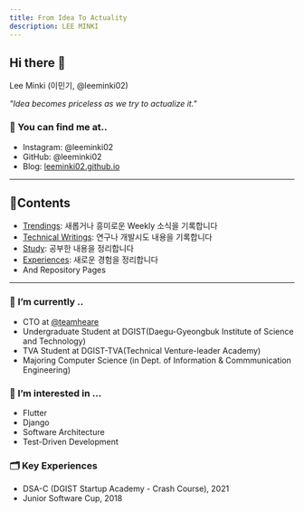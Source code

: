 ```yaml
---
title: From Idea To Actuality
description: LEE MINKI
---
```


## Hi there 👋
Lee Minki (이민기, @leeminki02)

*"Idea becomes priceless as we try to actualize it."*

### 🔎 You can find me at..
- Instagram: @leeminki02
- GitHub: @leeminki02
- Blog: [leeminki02.github.io](https://leeminki02.github.io)

---

## 📌Contents
- [Trendings](./trendings/): 새롭거나 흥미로운 Weekly 소식을 기록합니다
- [Technical Writings](./writings/): 연구나 개발시도 내용을 기록합니다
- [Study](./studies/): 공부한 내용을 정리합니다
- [Experiences](./experiences/): 새로운 경험을 정리합니다
- And Repository Pages

---

### 🔭 I’m currently ..
- CTO at [@teamheare](https://github.com/teamheare)
- Undergraduate Student at DGIST(Daegu-Gyeongbuk Institute of Science and Technology)
- TVA Student at DGIST-TVA(Technical Venture-leader Academy)
- Majoring Computer Science (in Dept. of Information & Commmunication Engineering)

### 🌱 I’m interested in ...
- Flutter
- Django
- Software Architecture
- Test-Driven Development

### 🗂 Key Experiences
- DSA-C (DGIST Startup Academy - Crash Course), 2021
- Junior Software Cup, 2018
